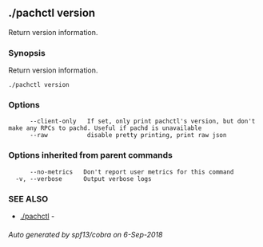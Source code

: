 ## ./pachctl version

Return version information.

### Synopsis


Return version information.

```
./pachctl version
```

### Options

```
      --client-only   If set, only print pachctl's version, but don't make any RPCs to pachd. Useful if pachd is unavailable
      --raw           disable pretty printing, print raw json
```

### Options inherited from parent commands

```
      --no-metrics   Don't report user metrics for this command
  -v, --verbose      Output verbose logs
```

### SEE ALSO
* [./pachctl](./pachctl.md)	 - 

###### Auto generated by spf13/cobra on 6-Sep-2018
